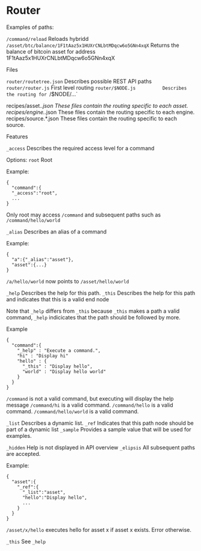 # Router

Examples of paths:

`/command/reload`         Reloads hybridd
`/asset/btc/balance/1F1tAaz5x1HUXrCNLbtMDqcw6o5GNn4xqX`      Returns the
balance of bitcoin asset for address 1F1tAaz5x1HUXrCNLbtMDqcw6o5GNn4xqX

Files

`router/routetree.json`            Describes possible REST API paths
`router/router.js`                First level routing
`router/$NODE.js          Describes the routing for `/$NODE/...`


recipes/asset.*.json     These files contain the routing specific to
each asset.
recipes/engine.*.json     These files contain the routing specific to each engine.
recipes/source.*.json     These files contain the routing specific to each source.

Features

`_access` Describes the required access level for a command

Options:
 `root`  Root

Example:

```
{
  "command":{
  "_access":"root",
  ...
}
```

Only root may access `/command`  and subsequent paths such as `/command/hello/world`


`_alias`  Describes an alias of a command

Example:
```
{
  "a":{"_alias":"asset"},
  "asset":{...}
}
```

`/a/hello/world` now points to `/asset/hello/world`

`_help` Describes the help for this path.
`_this` Describes the help for this path and indicates that this is a valid end node

Note that `_help` differs from `_this` because `_this` makes a path a valid command, `_help` indicicates that the path should be followed by more.

Example

```
{
  "command":{
    "_help" : "Execute a command.",
    "hi" : "Display hi"
    "hello" : {
      "_this" : "Display hello",
      "world" : "Display hello world"
    }
  }
}
```

`/command`                is not a valid command, but executing will display the help message
`/command/hi`             is a valid command.
`/command/hello`          is a valid command.
`/command/hello/world`    is a valid command.

`_list` Describes a dynamic list.
`_ref`  Indicates that this path node should be part of a dynamic list
`_sample` Provides a sample value that will be used for examples.


`_hidden` Help is not displayed in API overview
`_elipsis` All subsequent paths are accepted.

Example:
```
{
  "asset":{
    "_ref":{
      "_list":"asset",
      "hello":"Display hello",
      ...
    }
  }
}
```

`/asset/x/hello`  executes hello for asset x if asset x exists. Error otherwise.

`_this` See `_help`
